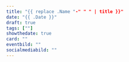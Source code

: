 ```yaml
---
title: "{{ replace .Name "-" " " | title }}"
date: "{{ .Date }}"
draft: true
tags: [""]
showthedate: true
card: ""
eventbild: ""
socialmediabild: ""
---
```


